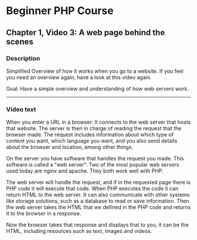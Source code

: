 # Beginner PHP Course

## Chapter 1, Video 3: A web page behind the scenes

### Description
Simplified Overview of how it works when you go to a website.
If you feel you need an overview again, have a look at this video again.

Goal: Have a simple overview and understanding of how web servers work. 

---- 

### Video text
When you enter a URL in a browser: It connects to the web server that hosts that website. The server is then in charge of reading the request that the browser made. 
The request includes information about which type of content you want, which language you want, and you also send details about the browser and location, among other things. 

On the server you have software that handles the request you made. This software is called a "web server". Two of the most popular web servers used today are nginx and apache. They both work well with PHP.

The web server will handle the request, and if in the requested page there is PHP code it will execute that code. 
When PHP executes the code it can return HTML to the web server. 
It can also communicate with other systems like storage solutions, such as a database to read or save information.
Then the web server takes the HTML that we defined in the PHP code and returns it to the browser in a response.

Now the browser takes that response and displays that to you, it can be the HTML, including resources such as text, images and videos.